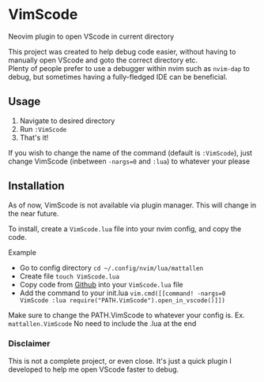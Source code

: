 # VimScode
Neovim plugin to open VScode in current directory  

This project was created to help debug code easier, without having to manually open VScode and goto the correct directory etc.  
Plenty of people prefer to use a debugger within nvim such as `nvim-dap` to debug, but sometimes having a fully-fledged IDE can be beneficial.

## Usage
1. Navigate to desired directory
2. Run `:VimScode`
3. That's it!

If you wish to change the name of the command (default is `:VimScode`), just change VimScode (inbetween `-nargs=0` and `:lua`) to whatever your please

## Installation  
As of now, VimScode is not available via plugin manager. This will change in the near future.

To install, create a `VimScode.lua` file into your nvim config, and copy the code.

Example

- Go to config directory `cd ~/.config/nvim/lua/mattallen`
- Create file `touch VimScode.lua`
- Copy code from [Github](https://github.com/mattallenn/VimScode/blob/main/VimScode.lua) into your `VimScode.lua` file
- Add the command to your init.lua `vim.cmd([[command! -nargs=0 VimScode :lua require("PATH.VimScode").open_in_vscode()]])`

Make sure to change the PATH.VimScode to whatever your config is. Ex. `mattallen.VimScode` No need to include the .lua at the end

### Disclaimer
This is not a complete project, or even close. It's just a quick plugin I developed to help me open VScode faster to debug. 
